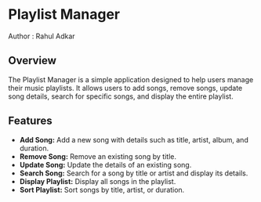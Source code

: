 # Playlist Manager
Author : Rahul Adkar

## Overview

The Playlist Manager is a simple application designed to help users manage their music playlists. It allows users to add songs, remove songs, update song details, search for specific songs, and display the entire playlist.

## Features

- **Add Song:** Add a new song with details such as title, artist, album, and duration.
- **Remove Song:** Remove an existing song by title.
- **Update Song:** Update the details of an existing song.
- **Search Song:** Search for a song by title or artist and display its details.
- **Display Playlist:** Display all songs in the playlist.
- **Sort Playlist:** Sort songs by title, artist, or duration.
